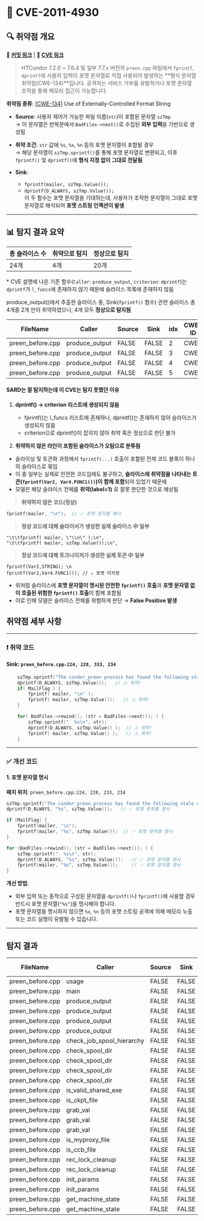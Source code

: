 # 📁 CVE-2011-4930

## 🔍 취약점 개요

**🔗 [커밋 링크](https://github.com/htcondor/htcondor/commit/5e5571d1a431eb3c61977b6dd6ec90186ef79867)** | **🔗 [CVE 링크](https://www.cvedetails.com/cve/CVE-2011-4930)**

> HTCondor 7.2.0 \~ 7.6.4 및 일부 7.7.x 버전의 `preen.cpp` 파일에서 `fprintf`, `dprintf`에 사용자 입력이 포맷 문자열로 직접 사용되어 발생하는 \*\*형식 문자열 취약점(CWE-134)\*\*입니다. 공격자는 서비스 거부를 유발하거나 포맷 문자열 조작을 통해 메모리 접근이 가능합니다.

**취약점 종류**: \[[CWE-134](https://cwe.mitre.org/data/definitions/134.html)] Use of Externally-Controlled Format String

* **Source**: 사용자 제어가 가능한 파일 이름(`str`)이 포함된 문자열 `szTmp`  
  → 이 문자열은 반복문에서 `BadFiles->next()`로 수집된 **외부 입력**을 기반으로 생성됨

* **취약 조건**: `str` 값에 `%s`, `%x`, `%n` 등의 포맷 문자열이 포함될 경우  
  → 해당 문자열이 `szTmp.sprintf()`를 통해 포맷 문자열로 변환되고, 이후 `fprintf()` 및 `dprintf()`에 **형식 지정 없이 그대로 전달됨**

* **Sink**:  
  - `fprintf(mailer, szTmp.Value());`  
  - `dprintf(D_ALWAYS, szTmp.Value());`  
  이 두 함수는 포맷 문자열을 기대하는데, 사용자가 조작한 문자열이 그대로 포맷 문자열로 해석되어 **포맷 스트링 인젝션이 발생**


---

## 📊 탐지 결과 요약

| 총 슬라이스 수 | 취약으로 탐지 | 정상으로 탐지 |
|----------------|----------------|----------------|
| 24개           | 4개            | 20개           |

\* CVE 설명에 나온 기준 함수(`Caller`: `produce_output`, `criterion`: `dprintf`)는 `dprintf`가 `l_funcs`에 존재하지 않기 때문에 슬라이스 목록에 존재하지 않음

produce_output()에서 추출한 슬라이스 중, Sink(`fprintf()` 함수) 관련 슬라이스 총 4개중 2개 만이 취약하였으나, 4개 모두 **정상으로 탐지됨**


| FileName  | Caller      | Source | Sink  | idx | CWE-ID | category       | criterion | line | label | token\_length | predict |
| --------- | ----------- | ------ | ----- | --- | ------ | -------------- | --------- | ---- | ----- | ------------- | ------- |
| preen_before.cpp | produce_output | FALSE | FALSE | 2 | CWE- | CallExpression | fprintf | 227 | -3 | 145 | 1 |
| preen_before.cpp | produce_output | FALSE | FALSE | 3 | CWE- | CallExpression | fprintf | 228 | -3 | 208 | 1 |
| preen_before.cpp | produce_output | FALSE | FALSE | 4 | CWE- | CallExpression | fprintf | 234 | -3 | 208 | 1 |
| preen_before.cpp | produce_output | FALSE | FALSE | 5 | CWE- | CallExpression | fprintf | 250 | -3 | 145 | 1 |


#### SARD는 잘 탐지하는데 이 CVE는 탐지 못했던 이유

1. **dprintf() -> criterion 리스트에 생성되지 않음**
    - fprintf()는 l_funcs 리스트에 존재하나, dprintf()는 존재하지 않아 슬라이스가 생성되지 않음
    - criterion으로 dprintf()이 잡히지 않아 취약 혹은 정상으로 판단 불가

2. **취약하지 않은 라인이 포함된 슬라이스가 오탐으로 분류됨**

- 슬라이싱 및 토큰화 과정에서 `fprintf(...)` 호출이 포함된 전체 코드 블록이 하나의 슬라이스로 묶임
- 이 중 일부는 실제로 안전한 코드임에도 불구하고, **슬라이스에 취약점을 나타내는 토큰(`fprintf(Var2, Var4.FUNC1())`)이 함께 포함**되어 있었기 때문에
- 모델은 해당 슬라이스 전체를 **취약(label=1)** 로 잘못 판단한 것으로 예상됨

> **취약하지 않은 코드(정상)**

```c
fprintf(mailer, "\n");  // ✅ 포맷 문자열 명시
```

> **정상 코드에 대해 슬라이서가 생성한 실제 슬라이스 中 일부**

```
"\t\tfprintf( mailer, \"\\n\" );\n",
"\t\tfprintf( mailer, szTmp.Value());\n",
```

> **정상 코드에 대해 토크나이저가 생성한 실제 토큰 中 일부**
```
fprintf(Var2,STRING); \n
fprintf(Var2,Var4.FUNC1()); // ⚠ 포맷 미지정
```

- 위처럼 슬라이스에 **포맷 문자열이 명시된 안전한 `fprintf()` 호출**과
  **포맷 문자열 없이 호출된 위험한 `fprintf()` 호출**이 함께 포함됨
- 이로 인해 모델은 슬라이스 전체를 위험하게 판단 → **False Positive 발생**



## 취약점 세부 사항


---

### ❗️ 취약 코드


#### Sink: `preen_before.cpp:224, 228, 333, 234`
```c
	szTmp.sprintf("The condor_preen process has found the following stale condor files on <%s>:\n\n",  get_local_hostname().Value());
	dprintf(D_ALWAYS, szTmp.Value());   // ⚠ 취약!
	if( MailFlag ) {
		fprintf( mailer, "\n" );   
		fprintf( mailer, szTmp.Value());   // ⚠ 취약!
	}

	for( BadFiles->rewind(); (str = BadFiles->next()); ) {
		szTmp.sprintf("  %s\n", str);
		dprintf(D_ALWAYS, szTmp.Value() );  // ⚠ 취약!
		fprintf( mailer, szTmp.Value() );   // ⚠ 취약!     
	}
```

---
### ✅ 개선 코드

#### 1. 포맷 문자열 명시

**패치 위치**: `preen_before.cpp:224, 228, 233, 234`

```c
szTmp.sprintf("The condor_preen process has found the following stale condor files on <%s>:\n\n",  get_local_hostname().Value());
dprintf(D_ALWAYS, "%s", szTmp.Value());   // ✅ 포맷 문자열 명시

if (MailFlag) {
    fprintf(mailer, "\n");
    fprintf(mailer, "%s", szTmp.Value());  // ✅ 포맷 문자열 명시
}

for (BadFiles->rewind(); (str = BadFiles->next()); ) {
    szTmp.sprintf("  %s\n", str);
    dprintf(D_ALWAYS, "%s", szTmp.Value());   // ✅ 포맷 문자열 명시
    fprintf(mailer, "%s", szTmp.Value());     // ✅ 포맷 문자열 명시
}
```

**개선 방법**:

- 외부 입력 또는 동적으로 구성된 문자열을 `dprintf()`나 `fprintf()`에 사용할 경우 반드시 포맷 문자열(`"%s"`)을 명시해야 합니다.
- 포맷 문자열을 명시하지 않으면 `%x`, `%n` 등의 포맷 스트링 공격에 의해 메모리 누출 또는 코드 실행이 유발될 수 있습니다.

---
## 탐지 결과

| FileName         | Caller                    | Source | Sink  | idx | CWE-ID | category       | criterion | line | label | token_length | predict |
|------------------|---------------------------|--------|-------|-----|--------|----------------|-----------|------|-------|--------------|---------|
| preen_before.cpp | usage                     | FALSE  | FALSE | 0   | CWE-   | CallExpression | fprintf   | 104  | -3    | 11           | 0       |
| preen_before.cpp | main                      | FALSE  | FALSE | 1   | CWE-   | CallExpression | free      | 168  | -3    | 56           | 0       |
| preen_before.cpp | produce_output            | FALSE  | FALSE | 2   | CWE-   | CallExpression | fprintf   | 227  | -3    | 145          | 1       |
| preen_before.cpp | produce_output            | FALSE  | FALSE | 3   | CWE-   | CallExpression | fprintf   | 228  | -3    | 208          | 1       |
| preen_before.cpp | produce_output            | FALSE  | FALSE | 4   | CWE-   | CallExpression | fprintf   | 234  | -3    | 208          | 1       |
| preen_before.cpp | produce_output            | FALSE  | FALSE | 5   | CWE-   | CallExpression | fprintf   | 250  | -3    | 145          | 1       |
| preen_before.cpp | check_job_spool_hierarchy | FALSE  | FALSE | 6   | CWE-   | CallExpression | sprintf   | 272  | -3    | 254          | 0       |
| preen_before.cpp | check_spool_dir           | FALSE  | FALSE | 7   | CWE-   | CallExpression | strlen    | 335  | -3    | 188          | 0       |
| preen_before.cpp | check_spool_dir           | FALSE  | FALSE | 8   | CWE-   | CallExpression | strlen    | 339  | -3    | 209          | 0       |
| preen_before.cpp | check_spool_dir           | FALSE  | FALSE | 9   | CWE-   | CallExpression | strlen    | 384  | -3    | 470          | 0       |
| preen_before.cpp | check_spool_dir           | FALSE  | FALSE | 10  | CWE-   | CallExpression | strlen    | 391  | -3    | 457          | 0       |
| preen_before.cpp | is_valid_shared_exe       | FALSE  | FALSE | 11  | CWE-   | CallExpression | strlen    | 456  | -3    | 120          | 0       |
| preen_before.cpp | is_ckpt_file              | FALSE  | FALSE | 12  | CWE-   | CallExpression | strstr    | 481  | -3    | 46           | 0       |
| preen_before.cpp | grab_val                  | FALSE  | FALSE | 13  | CWE-   | CallExpression | strstr    | 501  | -3    | 63           | 0       |
| preen_before.cpp | grab_val                  | FALSE  | FALSE | 14  | CWE-   | CallExpression | atoi      | 502  | -3    | 63           | 0       |
| preen_before.cpp | grab_val                  | FALSE  | FALSE | 15  | CWE-   | CallExpression | strlen    | 502  | -3    | 63           | 0       |
| preen_before.cpp | is_myproxy_file           | FALSE  | FALSE | 16  | CWE-   | CallExpression | sscanf    | 573  | -3    | 33           | 0       |
| preen_before.cpp | is_ccb_file               | FALSE  | FALSE | 17  | CWE-   | CallExpression | strstr    | 587  | -3    | 11           | 0       |
| preen_before.cpp | rec_lock_cleanup          | FALSE  | FALSE | 18  | CWE-   | CallExpression | unlink    | 743  | -3    | 213          | 0       |
| preen_before.cpp | rec_lock_cleanup          | FALSE  | FALSE | 19  | CWE-   | CallExpression | strerror  | 745  | -3    | 328          | 0       |
| preen_before.cpp | init_params               | FALSE  | FALSE | 20  | CWE-   | CallExpression | free      | 811  | -3    | 38           | 0       |
| preen_before.cpp | init_params               | FALSE  | FALSE | 21  | CWE-   | CallExpression | free      | 828  | -3    | 196          | 0       |
| preen_before.cpp | get_machine_state         | FALSE  | FALSE | 22  | CWE-   | CallExpression | free      | 932  | -3    | 115          | 0       |
| preen_before.cpp | get_machine_state         | FALSE  | FALSE | 23  | CWE-   | CallExpression | free      | 940  | -3    | 115          | 0       |
